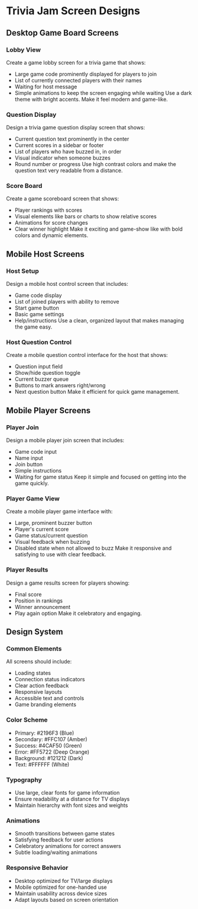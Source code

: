 # Trivia Jam Screen Designs

## Desktop Game Board Screens

### Lobby View
Create a game lobby screen for a trivia game that shows:
- Large game code prominently displayed for players to join
- List of currently connected players with their names
- Waiting for host message
- Simple animations to keep the screen engaging while waiting
Use a dark theme with bright accents. Make it feel modern and game-like.

### Question Display
Design a trivia game question display screen that shows:
- Current question text prominently in the center
- Current scores in a sidebar or footer
- List of players who have buzzed in, in order
- Visual indicator when someone buzzes
- Round number or progress
Use high contrast colors and make the question text very readable from a distance.

### Score Board
Create a game scoreboard screen that shows:
- Player rankings with scores
- Visual elements like bars or charts to show relative scores
- Animations for score changes
- Clear winner highlight
Make it exciting and game-show like with bold colors and dynamic elements.

## Mobile Host Screens

### Host Setup
Design a mobile host control screen that includes:
- Game code display
- List of joined players with ability to remove
- Start game button
- Basic game settings
- Help/instructions
Use a clean, organized layout that makes managing the game easy.

### Host Question Control
Create a mobile question control interface for the host that shows:
- Question input field
- Show/hide question toggle
- Current buzzer queue
- Buttons to mark answers right/wrong
- Next question button
Make it efficient for quick game management.

## Mobile Player Screens

### Player Join
Design a mobile player join screen that includes:
- Game code input
- Name input
- Join button
- Simple instructions
- Waiting for game status
Keep it simple and focused on getting into the game quickly.

### Player Game View
Create a mobile player game interface with:
- Large, prominent buzzer button
- Player's current score
- Game status/current question
- Visual feedback when buzzing
- Disabled state when not allowed to buzz
Make it responsive and satisfying to use with clear feedback.

### Player Results
Design a game results screen for players showing:
- Final score
- Position in rankings
- Winner announcement
- Play again option
Make it celebratory and engaging.

## Design System

### Common Elements
All screens should include:
- Loading states
- Connection status indicators
- Clear action feedback
- Responsive layouts
- Accessible text and controls
- Game branding elements

### Color Scheme
- Primary: #2196F3 (Blue)
- Secondary: #FFC107 (Amber)
- Success: #4CAF50 (Green)
- Error: #FF5722 (Deep Orange)
- Background: #121212 (Dark)
- Text: #FFFFFF (White)

### Typography
- Use large, clear fonts for game information
- Ensure readability at a distance for TV displays
- Maintain hierarchy with font sizes and weights

### Animations
- Smooth transitions between game states
- Satisfying feedback for user actions
- Celebratory animations for correct answers
- Subtle loading/waiting animations

### Responsive Behavior
- Desktop optimized for TV/large displays
- Mobile optimized for one-handed use
- Maintain usability across device sizes
- Adapt layouts based on screen orientation 